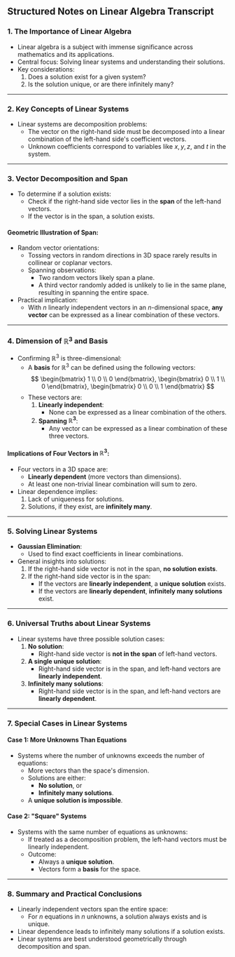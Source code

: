 ## Structured Notes on Linear Algebra Transcript

### 1. The Importance of Linear Algebra
- Linear algebra is a subject with immense significance across mathematics and its applications.
- Central focus: Solving linear systems and understanding their solutions.
- Key considerations:
  1. Does a solution exist for a given system?
  2. Is the solution unique, or are there infinitely many?

---

### 2. Key Concepts of Linear Systems
- Linear systems are decomposition problems:
  - The vector on the right-hand side must be decomposed into a linear combination of the left-hand side's coefficient vectors.
  - Unknown coefficients correspond to variables like $x, y, z$, and $t$ in the system.

---

### 3. Vector Decomposition and Span
- To determine if a solution exists:
  - Check if the right-hand side vector lies in the **span** of the left-hand vectors.
  - If the vector is in the span, a solution exists.

#### Geometric Illustration of Span:
- Random vector orientations:
  - Tossing vectors in random directions in $3$D space rarely results in collinear or coplanar vectors.
  - Spanning observations:
    - Two random vectors likely span a plane.
    - A third vector randomly added is unlikely to lie in the same plane, resulting in spanning the entire space.
- Practical implication:
  - With $n$ linearly independent vectors in an $n$-dimensional space, **any vector** can be expressed as a linear combination of these vectors.

---

### 4. Dimension of $\mathbb{R}^3$ and Basis
- Confirming $\mathbb{R}^3$ is three-dimensional:
  - A **basis** for $\mathbb{R}^3$ can be defined using the following vectors:
    $$
    \begin{bmatrix} 1 \\ 0 \\ 0 \end{bmatrix},
    \begin{bmatrix} 0 \\ 1 \\ 0 \end{bmatrix},
    \begin{bmatrix} 0 \\ 0 \\ 1 \end{bmatrix}
    $$
  - These vectors are:
    1. **Linearly independent**:
       - None can be expressed as a linear combination of the others.
    2. **Spanning $\mathbb{R}^3$**:
       - Any vector can be expressed as a linear combination of these three vectors.

#### Implications of Four Vectors in $\mathbb{R}^3$:
- Four vectors in a 3D space are:
  - **Linearly dependent** (more vectors than dimensions).
  - At least one non-trivial linear combination will sum to zero.
- Linear dependence implies:
  1. Lack of uniqueness for solutions.
  2. Solutions, if they exist, are **infinitely many**.

---

### 5. Solving Linear Systems
- **Gaussian Elimination**:
  - Used to find exact coefficients in linear combinations.
- General insights into solutions:
  1. If the right-hand side vector is not in the span, **no solution exists**.
  2. If the right-hand side vector is in the span:
     - If the vectors are **linearly independent**, a **unique solution** exists.
     - If the vectors are **linearly dependent**, **infinitely many solutions** exist.

---

### 6. Universal Truths about Linear Systems
- Linear systems have three possible solution cases:
  1. **No solution**:
     - Right-hand side vector is **not in the span** of left-hand vectors.
  2. **A single unique solution**:
     - Right-hand side vector is in the span, and left-hand vectors are **linearly independent**.
  3. **Infinitely many solutions**:
     - Right-hand side vector is in the span, and left-hand vectors are **linearly dependent**.

---

### 7. Special Cases in Linear Systems
#### Case 1: More Unknowns Than Equations
- Systems where the number of unknowns exceeds the number of equations:
  - More vectors than the space's dimension.
  - Solutions are either:
    - **No solution**, or
    - **Infinitely many solutions**.
  - A **unique solution is impossible**.

#### Case 2: "Square" Systems
- Systems with the same number of equations as unknowns:
  - If treated as a decomposition problem, the left-hand vectors must be linearly independent.
  - Outcome:
    - Always a **unique solution**.
    - Vectors form a **basis** for the space.

---

### 8. Summary and Practical Conclusions
- Linearly independent vectors span the entire space:
  - For $n$ equations in $n$ unknowns, a solution always exists and is unique.
- Linear dependence leads to infinitely many solutions if a solution exists.
- Linear systems are best understood geometrically through decomposition and span.

